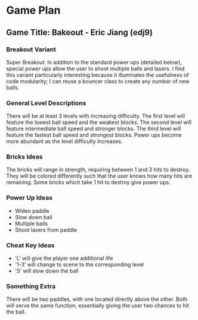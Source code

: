 # Game Plan
## Game Title: Bakeout - Eric Jiang (edj9)


### Breakout Variant
Super Breakout: In addition to the standard power ups (detailed below), special power ups allow the user to shoot multiple balls and lasers. I find this variant particularly interesting because it illuminates the usefulness of code modularity; I can reuse a bouncer class to create any number of new balls. 

### General Level Descriptions
There will be at least 3 levels with increasing difficulty. The first level will feature the lowest ball speed and the weakest blocks. The second level will feature intermediate ball speed and stronger blocks. The third level will feature the fastest ball speed and strongest blocks. Power ups become more abundant as the level difficulty increases.

### Bricks Ideas
The bricks will range in strength, requiring between 1 and 3 hits to destroy. They will be colored differently such that the user knows how many hits are remaining. Some bricks which take 1 hit to destroy give power ups.

### Power Up Ideas
* Widen paddle
* Slow down ball
* Multiple balls
* Shoot lasers from paddle

### Cheat Key Ideas
* 'L' will give the player one additional life
* '1-3' will change to scene to the corresponding level
* 'S' will slow down the ball

### Something Extra
There will be two paddles, with one located directly above the other. Both will serve the same function, essentially giving the user two chances to hit the ball.